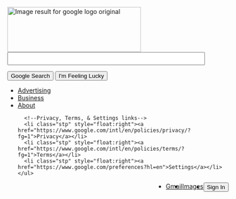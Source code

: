 <!DOCTYPE html>
<html>
<body>

  <div class="logo">
    <!--Google logo-->
    <img src="https://i1.wp.com/innovation-village.com/wp-content/uploads/2015/09/New-Google-logo.png?fit=568%2C192" onload="google.aft&amp;&amp;google.aft(this)" width="304" height="103" style="margin-top: 145px;" alt="Image result for google logo original">
  </div>

  <div class="text_box">
    <form>
      <!--a text box for google searches-->
      <input class="shadow" type="text" style="font-size:14px; height:30px; width:450px;">
    </form>
  </div>

  <div class="search">
    <!--"google search" and "i'm feeling lucky" buttons-->
    <button class="button1" type="button">Google Search</button>
    <button class="button2" type="button">I'm Feeling Lucky</button>
  </div>


  <div>
    <!--Bottom Menu-->
    <ul class="bottom_menu">
      <!--Advertising, Business, & About links-->
      <li class="aba"><a href="//www.google.com/intl/en/ads/?fg=1">Advertising</a></li>
      <li class="aba"><a href="//www.google.com/services/?fg=1">Business</a></li>
      <li class="aba"><a href="//www.google.com/intl/en/about.html?fg=1">About</a></li>

      <!--Privacy, Terms, & Settings links-->
      <li class="stp" style="float:right"><a href="https://www.google.com/intl/en/policies/privacy/?fg=1">Privacy</a></li>
      <li class="stp" style="float:right"><a href="https://www.google.com/intl/en/policies/terms/?fg=1">Terms</a></li>
      <li class="stp" style="float:right"><a href="https://www.google.com/preferences?hl=en">Settings</a></li>
    </ul>
  </div>

  <!--Top menu: gmail, images, etc.-->
  <ul class="top_menu">
    <li class="gie" style="float:right">
      <button class="button3" type="button">Sign In</button>
    </li>
    <li class="gie" style="float:right">
      <a href="https://www.google.com/imghp?hl=en&tab=wi&ei=0WlIWfGRFIP4jwTp0ZiQCA&ved=0EKouCBgoAQ">Images
      </a>
    </li>
    <li class="gie" style="float:right">
      <a href="https://accounts.google.com/signin/v2/sl/pwd?service=mail&passive=true&rm=false&continue=https%3A%2F%2Fmail.google.com%2Fmail%2F&ss=1&scc=1&ltmpl=default&ltmplcache=2&emr=1&osid=1&flowName=GlifWebSignIn&flowEntry=ServiceLogin">Gmail
      </a>
    </li>
  </ul>


</body>
</html>

